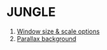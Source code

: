 # JUNGLE

1. [Window size & scale options](https://github.com/antonKalinin/jungle/tree/1-window-options)
1. [Parallax background](https://github.com/antonKalinin/jungle/tree/2-parallax-background)
